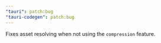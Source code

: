 ```yaml
---
"tauri": patch:bug
"tauri-codegen": patch:bug
---
```


Fixes asset resolving when not using the `compression` feature.
